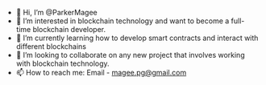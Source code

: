- 👋 Hi, I’m @ParkerMagee
- 👀 I’m interested in blockchain technology and want to become a full-time blockchain developer.
- 🌱 I’m currently learning how to develop smart contracts and interact with different blockchains
- 💞️ I’m looking to collaborate on any new project that involves working with blockchain technology.
- 📫 How to reach me: Email - magee.pg@gmail.com

<!---
ParkerMagee/ParkerMagee is a ✨ special ✨ repository because its `README.md` (this file) appears on your GitHub profile.
You can click the Preview link to take a look at your changes.
--->
